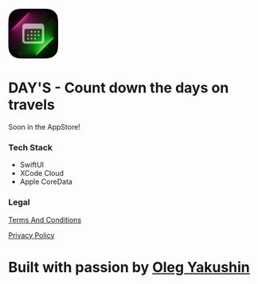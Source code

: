 <img width="100" height="100"
src="https://github.com/OlegYakushin/olegyakushin.github.io/blob/main/Icon.png">
# DAY'S - Count down the days on travels

Soon in the AppStore!

### Tech Stack
- SwiftUI
- XCode Cloud
- Apple CoreData

### Legal

[Terms And Conditions](/TermsAndConditions.md)

[Privacy Policy](/PrivacyPolicy.md)

# Built with passion by [Oleg Yakushin](https://www.instagram.com/olegotka_swift/) 


